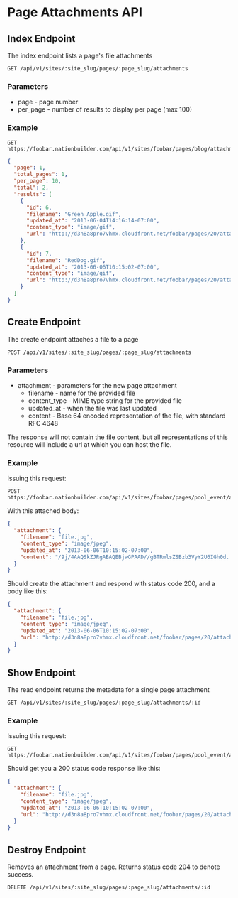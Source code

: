 Page Attachments API
====================

Index Endpoint
--------------
The index endpoint lists a page's file attachments

```
GET /api/v1/sites/:site_slug/pages/:page_slug/attachments
```

### Parameters
* page - page number
* per_page - number of results to display per page (max 100)

### Example

```
GET https://foobar.nationbuilder.com/api/v1/sites/foobar/pages/blog/attachments
```

```json
{
  "page": 1,
  "total_pages": 1,
  "per_page": 10,
  "total": 2,
  "results": [
    {
      "id": 6,
      "filename": "Green_Apple.gif",
      "updated_at": "2013-06-04T14:16:14-07:00",
      "content_type": "image/gif",
      "url": "http://d3n8a8pro7vhmx.cloudfront.net/foobar/pages/20/attachments/original/1370380574/Green_Apple.gif?1370380574"
    },
    {
      "id": 7,
      "filename": "RedDog.gif",
      "updated_at": "2013-06-06T10:15:02-07:00",
      "content_type": "image/gif",
      "url": "http://d3n8a8pro7vhmx.cloudfront.net/foobar/pages/20/attachments/original/1370538902/RedDog.gif?1370538902"
    }
  ]
}
```

Create Endpoint
---------------
The create endpoint attaches a file to a page

```
POST /api/v1/sites/:site_slug/pages/:page_slug/attachments
```

### Parameters

* attachment - parameters for the new page attachment
    * filename - name for the provided file
    * content_type - MIME type string for the provided file
    * updated_at - when the file was last updated
    * content - Base 64 encoded representation of the file, with standard RFC 4648

The response will not contain the file content, but all representations of this resource will include a url at which you can host the file.

### Example

Issuing this request:

```
POST https://foobar.nationbuilder.com/api/v1/sites/foobar/pages/pool_event/attachments
```

With this attached body:

```json
{
  "attachment": {
    "filename": "file.jpg",
    "content_type": "image/jpeg",
    "updated_at": "2013-06-06T10:15:02-07:00",
    "content": "/9j/4AAQSkZJRgABAQEBjwGPAAD//gBTRmlsZSBzb3VyY2U6IGh0d..."
  }
}
```

Should create the attachment and respond with status code 200, and a body like this:

```json
{
  "attachment": {
    "filename": "file.jpg",
    "content_type": "image/jpeg",
    "updated_at": "2013-06-06T10:15:02-07:00",
    "url": "http://d3n8a8pro7vhmx.cloudfront.net/foobar/pages/20/attachments/original/1370538902/file.jpg?1370538902"
  }
}
```

Show Endpoint
-------------
The read endpoint returns the metadata for a single page attachment

```
GET /api/v1/sites/:site_slug/pages/:page_slug/attachments/:id
```

### Example

Issuing this request:

```
GET https://foobar.nationbuilder.com/api/v1/sites/foobar/pages/pool_event/attachments/:id
```

Should get you a 200 status code response like this:

```json
{
  "attachment": {
    "filename": "file.jpg",
    "content_type": "image/jpeg",
    "updated_at": "2013-06-06T10:15:02-07:00",
    "url": "http://d3n8a8pro7vhmx.cloudfront.net/foobar/pages/20/attachments/original/1370538902/file.jpg?1370538902"
  }
}
```

Destroy Endpoint
----------------
Removes an attachment from a page.  Returns status code 204 to denote success.

```
DELETE /api/v1/sites/:site_slug/pages/:page_slug/attachments/:id
```
